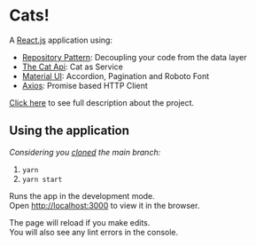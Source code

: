 # Cats!

A [React.js](https://reactjs.org/) application using:
- [Repository Pattern](https://youtu.be/fPMUBf6w3Gg): Decoupling your code from the data layer
- [The Cat Api](https://www.thecatapi.com): Cat as Service
- [Material UI](https://material-ui.com/pt/): Accordion, Pagination and Roboto Font
- [Axios](https://axios-http.com/): Promise based HTTP Client

[Click here](https://drive.google.com/file/d/1R84K9O0iy8sGlDt3UWkL_eeSLILhn_Bk/view?usp=sharing) to see full description about the project.

## Using the application
*Considering you [cloned](https://www.freecodecamp.org/news/git-clone-branch-how-to-clone-a-specific-branch/) the main branch:*
1. `yarn`
2. `yarn start`

Runs the app in the development mode.\
Open [http://localhost:3000](http://localhost:3000) to view it in the browser.

The page will reload if you make edits.\
You will also see any lint errors in the console.